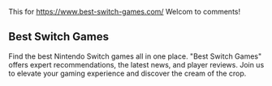 This for https://www.best-switch-games.com/
Welcom to comments!

## Best Switch Games
Find the best Nintendo Switch games all in one place. "Best Switch Games" offers expert recommendations, the latest news, and player reviews. Join us to elevate your gaming experience and discover the cream of the crop.

